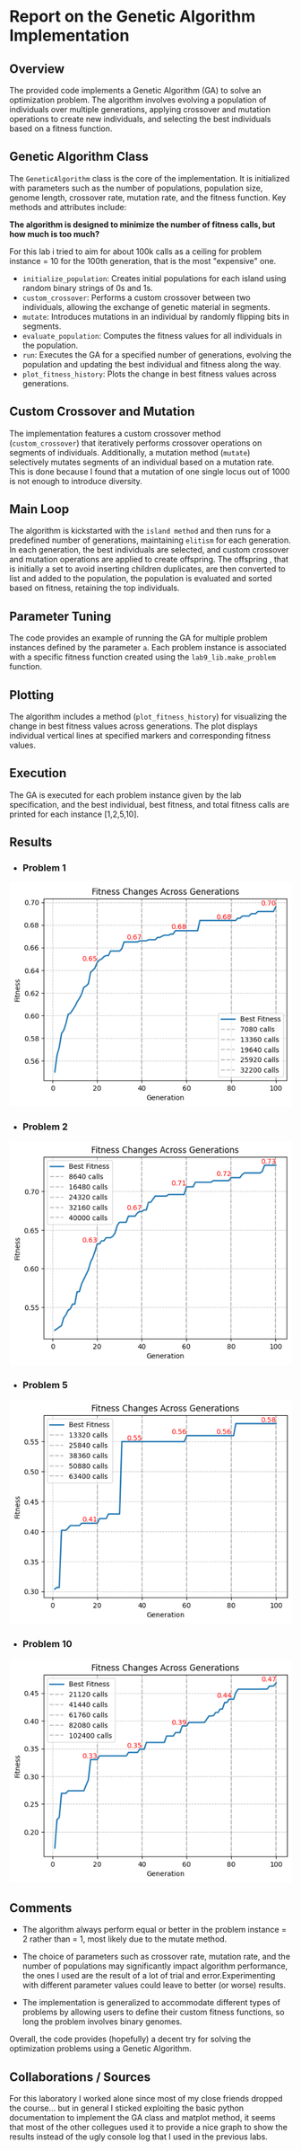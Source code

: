 # Report on the Genetic Algorithm Implementation

## Overview
The provided code implements a Genetic Algorithm (GA) to solve an optimization problem. The algorithm involves evolving a population of individuals over multiple generations, applying crossover and mutation operations to create new individuals, and selecting the best individuals based on a fitness function.



## Genetic Algorithm Class
The `GeneticAlgorithm` class is the core of the implementation. It is initialized with parameters such as the number of populations, population size, genome length, crossover rate, mutation rate, and the fitness function. Key methods and attributes include:

**The algorithm is designed to minimize the number of fitness calls, but how much is too much?**

 For this lab i tried to aim for about 100k calls as a ceiling for problem instance = 10 for the 100th generation, that is the most "expensive" one.

- `initialize_population`: Creates initial populations for each island using random binary strings of 0s and 1s.
- `custom_crossover`: Performs a custom crossover between two individuals, allowing the exchange of genetic material in segments.
- `mutate`: Introduces mutations in an individual by randomly flipping bits in segments.
- `evaluate_population`: Computes the fitness values for all individuals in the population.
- `run`: Executes the GA for a specified number of generations, evolving the population and updating the best individual and fitness along the way.
- `plot_fitness_history`: Plots the change in best fitness values across generations.

## Custom Crossover and Mutation
The implementation features a custom crossover method (`custom_crossover`) that iteratively performs crossover operations on segments of individuals. Additionally, a mutation method (`mutate`) selectively mutates segments of an individual based on a mutation rate. This is done because I found that a mutation of one single locus out of 1000 is not enough to introduce diversity.

## Main Loop
The algorithm is kickstarted with the `island method` and then runs for a predefined number of generations, maintaining `elitism` for each generation. In each generation, the best individuals are selected, and custom crossover and mutation operations are applied to create offspring. The offspring , that is initially a set to avoid inserting children duplicates, are then converted to list and added to the population, the population is evaluated and sorted based on fitness, retaining the top individuals.

## Parameter Tuning
The code provides an example of running the GA for multiple problem instances defined by the parameter `a`. Each problem instance is associated with a specific fitness function created using the `lab9_lib.make_problem` function.

## Plotting
The algorithm includes a method (`plot_fitness_history`) for visualizing the change in best fitness values across generations. The plot displays individual vertical lines at specified markers and corresponding fitness values.

## Execution
The GA is executed for each problem instance given by the lab specification, and the best individual, best fitness, and total fitness calls are printed for each instance [1,2,5,10].

## Results 
- ### Problem 1
![Alt text](image.png)

- ### Problem 2
![Alt text](image-1.png)

- ### Problem 5
![Alt text](image-2.png)

- ### Problem 10
![Alt text](image-3.png)

## Comments

- The algorithm always perform equal or better in the problem instance = 2 rather than = 1, most likely due to the mutate method.

- The choice of parameters such as crossover rate, mutation rate, and the number of populations may significantly impact algorithm performance, the ones I used are the result of a lot of trial and error.Experimenting with different parameter values could leave to better (or worse) results.

- The implementation is generalized to accommodate different types of problems by allowing users to define their custom fitness functions, so long the problem involves binary genomes.

Overall, the code provides (hopefully) a decent try for solving the optimization problems using a Genetic Algorithm.

## Collaborations / Sources

For this laboratory I worked alone since most of my close friends dropped the course... but in general I sticked exploiting the basic python documentation to implement the GA class and matplot method, it seems that most of the other collegues used it to provide a nice graph to show the results instead of the ugly console log that I used in the previous labs.
